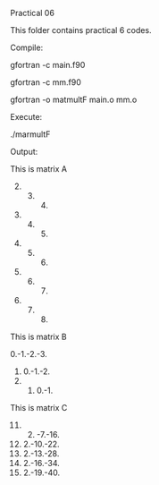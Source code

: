 Practical 06

This folder contains practical 6 codes.

Compile:

gfortran -c main.f90

gfortran -c mm.f90

gfortran -o matmultF main.o mm.o

Execute:

./marmultF

Output:

This is matrix A


 2. 3. 4.
 3. 4. 5.
 4. 5. 6.
 5. 6. 7.
 6. 7. 8.

This is matrix B


 0.-1.-2.-3.
 1. 0.-1.-2.
 2. 1. 0.-1.

This is matrix C


 11.  2. -7.-16.
 14.  2.-10.-22.
 17.  2.-13.-28.
 20.  2.-16.-34.
 23.  2.-19.-40.